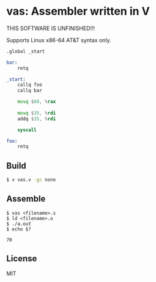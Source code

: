 
# vas: Assembler written in V

THIS SOFTWARE IS UNFINISHED!!!

Supports Linux x86-64 AT&T syntax only.

```asm
.global _start

bar:
    retq

_start:
    callq foo
    callq bar

    movq $60, %rax
    
    movq $35, %rdi
    addq $35, %rdi

    syscall

foo:
    retq
```

## Build
```sh
$ v vas.v -gc none
```

## Assemble
```
$ vas <filename>.s
$ ld <filename>.o
$ ./a.out
$ echo $?

70
```

## License
MIT
